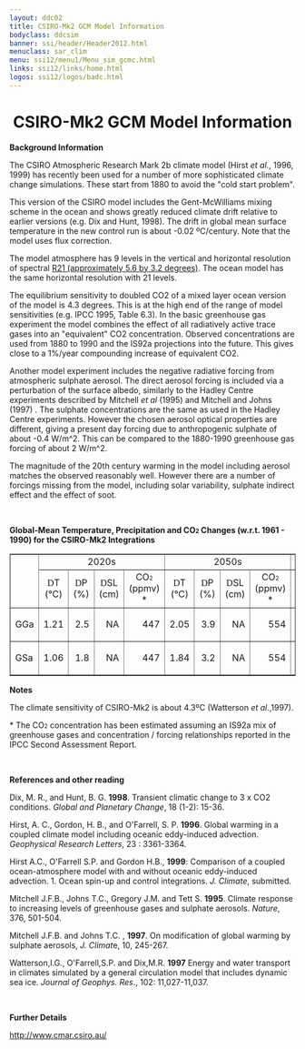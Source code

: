 ```yaml
---
layout: ddc02
title: CSIRO-Mk2 GCM Model Information
bodyclass: ddcsim
banner: ssi/header/Header2012.html
menuclass: sar_clim
menu: ssi12/menu1/Menu_sim_gcmc.html
links: ssi12/links/home.html
logos: ssi12/logos/badc.html
---
```

 <div id="pagetitle">
 <h1 align="center">CSIRO-Mk2 GCM Model Information </h1>
 </div>
 <!-- End of Page Title Block -->
 
 
 <!-- Insert Model Info Here -->
 <P><B>Background Information</B></P>
 
 <P>The CSIRO Atmospheric Research Mark 2b climate model (Hirst
 <I>et al.</I>, 1996, 1999) has recently been used for a number
 of more sophisticated climate change simulations. These start
 from 1880 to avoid the &quot;cold start problem&quot;.</P>
 
 <P>This version of the CSIRO model includes the Gent-McWilliams
 mixing scheme in the ocean and shows greatly reduced climate drift
 relative to earlier versions (e.g. Dix and Hunt, 1998). The drift
 in global mean surface temperature in the new control run is about
 -0.02 &ordm;C/century. Note that the model uses flux correction.</P>
 
 <P>The model atmosphere has 9 levels in the vertical and horizontal
 resolution of spectral <A HREF="csiromk2_grid.html">R21
 (approximately 5.6 by 3.2 degrees)</A>. The ocean model has the same
 horizontal resolution with 21 levels.</P>
 
 <P>The equilibrium sensitivity to doubled CO2 of a mixed layer
 ocean version of the model is 4.3 degrees. This is at the high
 end of the range of model sensitivities (e.g. IPCC 1995, Table
 6.3). In the basic greenhouse gas experiment the model combines
 the effect of all radiatively active trace gases into an &quot;equivalent&quot;
 CO2 concentration. Observed concentrations are used from 1880
 to 1990 and the IS92a projections into the future. This gives
 close to a 1%/year compounding increase of equivalent CO2.</P>
 
 <P>Another model experiment includes the negative radiative forcing
 from atmospheric sulphate aerosol. The direct aerosol forcing
 is included via a perturbation of the surface albedo, similarly
 to the Hadley Centre experiments described by Mitchell <I>et al</I>
 (1995) and Mitchell and Johns (1997) . The sulphate concentrations
 are the same as used in the Hadley Centre experiments. However
 the chosen aerosol optical properties are different, giving a
 present day forcing due to anthropogenic sulphate of about -0.4
 W/m^2. This can be compared to the 1880-1990 greenhouse gas forcing
 of about 2 W/m^2.</P>
 
 <P>The magnitude of the 20th century warming in the model including
 aerosol matches the observed reasonably well. However there are
 a number of forcings missing from the model, including solar variability,
 sulphate indirect effect and the effect of soot.</P>
 
 <p>&nbsp;</p>
 
 <P><B>Global-Mean Temperature, Precipitation and CO<font size="-2">2</font> Changes
 (w.r.t. 1961 - 1990) for the CSIRO-Mk2 Integrations</B></P>
 
 <TABLE WIDTH="95%" BORDER="1" align="center" CELLPADDING="0" CELLSPACING="2">
 <TR>
 <td ROWSPAN="2" ></TD>
 <td COLSPAN="4" align="center">2020s</TD>
 <td COLSPAN="4" align="center">2050s</TD>
 <td COLSPAN="4" align="center">2080s</TD>
 </TR>
 <TR>
 <td ALIGN="CENTER" HEIGHT="30" WIDTH="8%"><font FACE="Symbol">D</font>T<BR
 CLEAR="ALL">(&deg;C)</td>
 <td ALIGN="CENTER" WIDTH="8%" HEIGHT="30"><font FACE="Symbol">D</font>P<BR
 CLEAR="ALL">(%)</td>
 <td ALIGN="CENTER" WIDTH="8%" HEIGHT="30"><font FACE="Symbol">D</font>SL<BR
 CLEAR="ALL">(cm)</td>
 <td ALIGN="CENTER" WIDTH="8%" HEIGHT="30">CO<font size="-2">2
 </font><BR CLEAR="ALL">(ppmv) *</td>
 <td ALIGN="CENTER" WIDTH="8%" HEIGHT="30"><font FACE="Symbol">D</font>T<BR
 CLEAR="ALL">(&deg;C)</td>
 <td ALIGN="CENTER" WIDTH="8%" HEIGHT="30"><font FACE="Symbol">D</font>P<BR
 CLEAR="ALL">(%)</td>
 <td ALIGN="CENTER" WIDTH="8%" HEIGHT="30"><font FACE="Symbol">D</font>SL<BR
 CLEAR="ALL">(cm)</td>
 <td ALIGN="CENTER" WIDTH="8%" HEIGHT="30">CO<font size="-2">2
 </font><BR CLEAR="ALL">(ppmv) *</td>
 <td ALIGN="CENTER" WIDTH="8%" HEIGHT="30"><font FACE="Symbol">D</font>T
 <BR CLEAR="ALL">(&deg;C)</td>
 <td ALIGN="CENTER" WIDTH="8%" HEIGHT="30"><font FACE="Symbol">D</font>P<BR
 CLEAR="ALL">(%)</td>
 <td ALIGN="CENTER" WIDTH="8%" HEIGHT="30"><font FACE="Symbol">D</font>SL<BR
 CLEAR="ALL">(cm)</td>
 <td ALIGN="CENTER" WIDTH="8%" HEIGHT="30">CO<font size="-2">2
 </font><BR CLEAR="ALL">(ppmv) *</td>
 </TR>
 <TR>
 <td WIDTH="8%" HEIGHT="18">GGa</TD>
 <td WIDTH="8%" HEIGHT="18">
 <p align="right">1.21</p></td>
 <td WIDTH="8%" HEIGHT="18">
 <p align="right">2.5</p></td>
 <td WIDTH="8%" HEIGHT="18">
 <p align="right">NA</p></td>
 <td WIDTH="8%" HEIGHT="18">
 <p align="right">447</p></td>
 <td WIDTH="8%" HEIGHT="18">
 <p align="right">2.05</p></td>
 <td WIDTH="8%" HEIGHT="18">
 <p align="right">3.9</p></td>
 <td WIDTH="8%" HEIGHT="18">
 <p align="right">NA</p></td>
 <td WIDTH="8%" HEIGHT="18">
 <p align="right">554</p></td>
 <td WIDTH="8%" HEIGHT="18">
 <p align="right">3.07</p></td>
 <td WIDTH="8%" HEIGHT="18">
 <p align="right">6.1</p></td>
 <td WIDTH="8%" HEIGHT="18">
 <p align="right">NA</p></td>
 <td WIDTH="8%" HEIGHT="18">
 <p align="right">697</p></td>
 </TR>
 <TR>
 <td WIDTH="8%" HEIGHT="17">GSa</TD>
 <td WIDTH="8%" HEIGHT="17">
 <p align="right">1.06</p></td>
 <td WIDTH="8%" HEIGHT="17">
 <p align="right">1.8</p></td>
 <td WIDTH="8%" HEIGHT="17">
 <p align="right">NA</p></td>
 <td WIDTH="8%" HEIGHT="17">
 <p align="right">447</p></td>
 <td WIDTH="8%" HEIGHT="17">
 <p align="right">1.84</p></td>
 <td WIDTH="8%" HEIGHT="17">
 <p align="right">3.2</p></td>
 <td WIDTH="8%" HEIGHT="17">
 <p align="right">NA</p></td>
 <td WIDTH="8%" HEIGHT="17">
 <p align="right">554</p></td>
 <td WIDTH="8%" HEIGHT="17">
 <p align="right">2.72</p></td>
 <td WIDTH="8%" HEIGHT="17">
 <p align="right">5.1</p></td>
 <td WIDTH="8%" HEIGHT="17">
 <p align="right">NA</p></td>
 <td WIDTH="8%" HEIGHT="17">
 <p align="right">697</p></td>
 </TR>
 </TABLE>
 
 <P><B>Notes</B></P>
 <P>The climate sensitivity of CSIRO-Mk2 is about 4.3&ordm;C (Watterson<I>
 et al</I>.,1997).</P>
 <P>* The CO<font size="-2">2</font> concentration has been estimated
 assuming an IS92a mix of greenhouse gases and concentration /
 forcing relationships reported in the IPCC Second Assessment Report.</P>
 
 <P>&nbsp;</P>
 
 
 <P><B>References and other reading</B></P>
 
 <P>Dix, M. R., and Hunt, B. G. <B>1998</B>. Transient climatic
 change to 3 x CO2 conditions. <I>Global and Planetary Change</I>,
 18 (1-2): 15-36.</P>
 
 <P>Hirst, A. C., Gordon, H. B., and O'Farrell, S. P. <B>1996</B>.
 Global warming in a coupled climate model including oceanic eddy-induced
 advection. <I>Geophysical Research Letters</I>, 23 : 3361-3364.</P>
 
 <P>Hirst A.C., O'Farrell S.P. and Gordon H.B., <B>1999</B>: Comparison
 of a coupled ocean-atmosphere model with and without oceanic eddy-induced
 advection. 1. Ocean spin-up and control integrations. <I>J. Climate</I>,
 submitted.</P>
 
 <P>Mitchell J.F.B., Johns T.C., Gregory J.M. and Tett S. <B>1995</B>.
 Climate response to increasing levels of greenhouse gases and
 sulphate aerosols. <I>Nature</I>, 376, 501-504.</P>
 
 <P>Mitchell J.F.B. and Johns T.C. , <B>1997</B>. On modification
 of global warming by sulphate aerosols, <I>J. Climat</I>e, 10,
 245-267.</P>
 
 <P>Watterson,I.G., O'Farrell,S.P. and Dix,M.R. <B>1997</B> Energy
 and water transport in climates simulated by a general circulation
 model that includes dynamic sea ice. <I>Journal of Geophys. Res</I>.,
 102: 11,027-11,037.</P>
 
 <P>&nbsp;</P>
 
 <P><B>Further Details</B></P>
 
 <P><A HREF="http://www.cmar.csiro.au/">http://www.cmar.csiro.au/</A></p>
 
 <p>&nbsp;</p>
 
 <!-- end of center column -->
